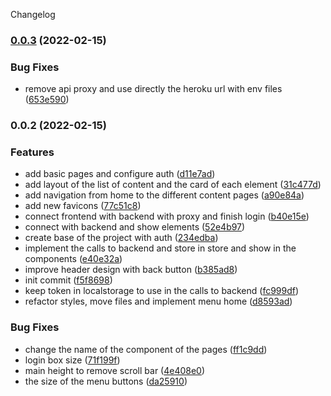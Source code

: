 Changelog
### [0.0.3](https://github.com/siliconJaviererro/realish_backend/compare/v0.0.2...v0.0.3) (2022-02-15)


### Bug Fixes

* remove api proxy and use directly the heroku url with env files ([653e590](https://github.com/siliconJaviererro/realish_backend/commit/653e5908ed3f2fe1f4603ba58914c879289d736d))

### 0.0.2 (2022-02-15)


### Features

* add basic pages and configure auth ([d11e7ad](https://github.com/siliconJaviererro/realish_backend/commit/d11e7adaf2ab5d4ec80a68b90f94910575dad6eb))
* add layout of the list of content and the card of each element ([31c477d](https://github.com/siliconJaviererro/realish_backend/commit/31c477d6d6502da83b93bc035e90a1fa210a5922))
* add navigation from home to the different content pages ([a90e84a](https://github.com/siliconJaviererro/realish_backend/commit/a90e84a8c9a67ce80d3b195d4b18adc8b1b49cdf))
* add new favicons ([77c51c8](https://github.com/siliconJaviererro/realish_backend/commit/77c51c82ec0b0ec12a16c49e1f3b6f42ff57ed39))
* connect frontend with backend with proxy and finish login ([b40e15e](https://github.com/siliconJaviererro/realish_backend/commit/b40e15e6400debe935e0011f4d788491a5b2e180))
* connect with backend and show elements ([52e4b97](https://github.com/siliconJaviererro/realish_backend/commit/52e4b9737ec71fa949929db402f65128cebf81f7))
* create base of the project with auth ([234edba](https://github.com/siliconJaviererro/realish_backend/commit/234edba75806eb5fbdac554242bc5524421cb4a0))
* implement the calls to backend and store in store and show in the components ([e40e32a](https://github.com/siliconJaviererro/realish_backend/commit/e40e32a318eca5ff2baac851db422e51923c3fc5))
* improve header design with back button ([b385ad8](https://github.com/siliconJaviererro/realish_backend/commit/b385ad89c4584046de66597289c0ac7e50ea7bea))
* init commit ([f5f8698](https://github.com/siliconJaviererro/realish_backend/commit/f5f869849b2a5ddf175e3819a6c0867ecf727393))
* keep token in localstorage to use in the calls to backend ([fc999df](https://github.com/siliconJaviererro/realish_backend/commit/fc999df78a7d6d39b8f09ac06eea41f23d02c725))
* refactor styles, move files and implement menu home ([d8593ad](https://github.com/siliconJaviererro/realish_backend/commit/d8593adec52c7fcb08100f04e9ab6bebd8bd566e))


### Bug Fixes

* change the name of the component of the pages ([ff1c9dd](https://github.com/siliconJaviererro/realish_backend/commit/ff1c9dd5ba72e14c49ce82d8cc2318ed3878b549))
* login box size ([71f199f](https://github.com/siliconJaviererro/realish_backend/commit/71f199f8e66d3860ca2460c4f724fe3f3e215abf))
* main height to remove scroll bar ([4e408e0](https://github.com/siliconJaviererro/realish_backend/commit/4e408e06b94a7b4f8a84429c5a74c0b5d6b93b63))
* the size of the menu buttons ([da25910](https://github.com/siliconJaviererro/realish_backend/commit/da25910084d5e7fb1d2c8e39bf2833668b1a3d00))
